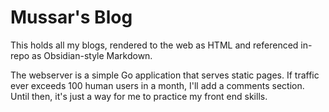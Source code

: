 # Mussar's Blog

This holds all my blogs, rendered to the web as HTML and referenced in-repo as Obsidian-style Markdown. 

The webserver is a simple Go application that serves static pages. If traffic ever exceeds 100 human users in a month, I'll add a comments section.
Until then, it's just a way for me to practice my front end skills.

